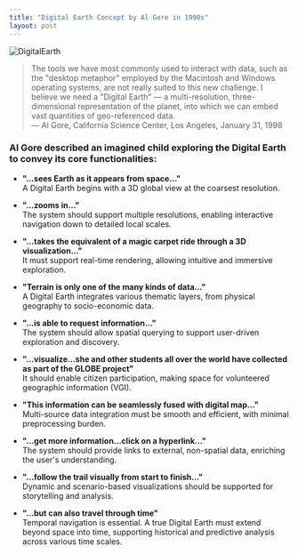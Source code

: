 ```yaml
---
title: "Digital Earth Concept by Al Gore in 1990s"
layout: post
---
```


![DigitalEarth](https://images.unsplash.com/photo-1584974292709-5c2f0619971b?ixlib=rb-1.2.1&ixid=MnwxMjA3fDB8MHxwaG90by1wYWdlfHx8fGVufDB8fHx8&auto=format&fit=crop&w=1050&q=80)

> The tools we have most commonly used to interact with data, such as the "desktop metaphor" employed by the Macintosh and Windows operating systems, are not really suited to this new challenge. I believe we need a "Digital Earth" — a multi-resolution, three-dimensional representation of the planet, into which we can embed vast quantities of geo-referenced data.  
> — Al Gore, California Science Center, Los Angeles, January 31, 1998

### Al Gore described an imagined child exploring the Digital Earth to convey its core functionalities:

* **"…sees Earth as it appears from space…"**  
  A Digital Earth begins with a 3D global view at the coarsest resolution.

* **"…zooms in…"**  
  The system should support multiple resolutions, enabling interactive navigation down to detailed local scales.

* **"…takes the equivalent of a magic carpet ride through a 3D visualization…"**  
  It must support real-time rendering, allowing intuitive and immersive exploration.

* **"Terrain is only one of the many kinds of data…"**  
  A Digital Earth integrates various thematic layers, from physical geography to socio-economic data.

* **"…is able to request information…"**  
  The system should allow spatial querying to support user-driven exploration and discovery.

* **"…visualize…she and other students all over the world have collected as part of the GLOBE project"**  
  It should enable citizen participation, making space for volunteered geographic information (VGI).

* **"This information can be seamlessly fused with digital map…"**  
  Multi-source data integration must be smooth and efficient, with minimal preprocessing burden.

* **"…get more information…click on a hyperlink…"**  
  The system should provide links to external, non-spatial data, enriching the user's understanding.

* **"…follow the trail visually from start to finish…"**  
  Dynamic and scenario-based visualizations should be supported for storytelling and analysis.

* **"...but can also travel through time"**  
  Temporal navigation is essential. A true Digital Earth must extend beyond space into time, supporting historical and predictive analysis across various time scales.
